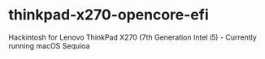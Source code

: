 # thinkpad-x270-opencore-efi
Hackintosh for Lenovo ThinkPad X270 (7th Generation Intel i5) - Currently running macOS Sequioa
